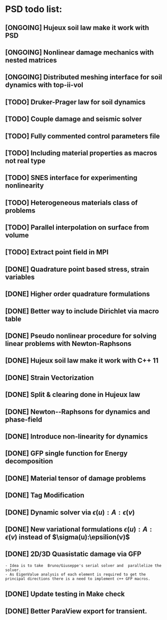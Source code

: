 # PSD todo list: 


## [ONGOING] Hujeux soil law make it work with PSD
## [ONGOING] Nonlinear damage mechanics with nested matrices 
## [ONGOING] Distributed meshing interface for soil dynamics with top-ii-vol


## [TODO] Druker-Prager law for soil dynamics
## [TODO] Couple damage and seismic solver
## [TODO] Fully commented control parameters file
## [TODO] Including material properties as macros not real type
## [TODO] SNES interface for experimenting nonlinearity
## [TODO] Heterogeneous materials class of problems
## [TODO] Parallel interpolation on surface from volume
## [TODO] Extract point field in MPI


## [DONE] Quadrature point based stress, strain variables  
## [DONE] Higher order quadrature formulations
## [DONE] Better way to include Dirichlet via macro table
## [DONE] Pseudo nonlinear procedure for solving linear problems with Newton-Raphsons
## [DONE] Hujeux soil law make it work with C++ 11
## [DONE] Strain Vectorization
## [DONE] Split & clearing done in Hujeux law
## [DONE] Newton--Raphsons for dynamics and phase-field
## [DONE] Introduce non-linearity for dynamics
## [DONE] GFP single function for Energy decomposition
## [DONE] Material tensor of damage problems
## [DONE] Tag Modification
## [DONE] Dynamic solver via $\epsilon(u):A:\epsilon(v)$
## [DONE] New variational formulations $\epsilon(u):A:\epsilon(v)$ instead of $\sigma(u):\epsilion(v)$
## [DONE] 2D/3D Quasistatic damage via GFP 
	- Idea is to take  Bruno/Giuseppe's serial solver and  parallelize the solver.
	- As EigenValue analysis of each element is required to get the principal directions there is a need to implement c++ GFP macros. 
## [DONE] Update testing in Make check
## [DONE] Better ParaView export for transient.

